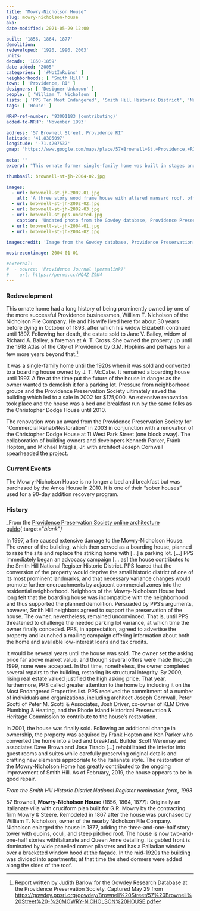 ```yaml
---
title: "Mowry-Nicholson House"
slug: mowry-nicholson-house
aka:
date-modified: 2021-05-29 12:00

built: '1856, 1864, 1877'
demolition:
redeveloped: '1920, 1990, 2003'
units:
decade: '1850-1859'
date-added: '2005'
categories: [ '#NotInRuins' ]
neighborhoods: [ 'Smith Hill' ]
town: [ 'Providence, RI' ]
designers: [ 'Designer Unknown' ]
people: [ 'William T. Nicholson' ]
lists: [ 'PPS Ten Most Endangered', 'Smith Hill Historic District', 'National Register of Historic Places' ]
tags: [ 'House' ]

NRHP-ref-number: '93001183 (contributing)'
added-to-NRHP: 'November 1993'

address: '57 Brownell Street, Providence RI'
latitude: '41.8305097'
longitude: '-71.4207537'
gmap: "https://www.google.com/maps/place/57+Brownell+St,+Providence,+RI+02908/@41.8305097,-71.4207537,17z/data=!3m1!4b1!4m5!3m4!1s0x89e4450556e8fc5f:0xcbcbb2ee2486ff9e!8m2!3d41.8305097!4d-71.418565"

meta: ""
excerpt: "This ornate former single-family home was built in stages and owned by two prominent business people that almost succumbed to the wrecking ball"

thumbnail: brownell-st-jh-2004-02.jpg

images:
  - url: brownell-st-jh-2002-01.jpg
    alt: 'A three story wood frame house with altered mansard roof, off center porch, and off center tower. Once a private residence, the home was converted to a bed and breakfast for some time.'
  - url: brownell-st-jh-2002-02.jpg
  - url: brownell-st-jh-2002-03.jpg
  - url: brownell-st-pps-undated.jpg
    caption: 'Undated photo from the Gowdey database, Providence Preservation Society'
  - url: brownell-st-jh-2004-01.jpg
  - url: brownell-st-jh-2004-02.jpg

imagescredit: 'Image from the Gowdey database, Providence Preservation Society'

mostrecentimage: 2004-01-01

#external:
#  - source: 'Providence Journal (permalink)'
#    url: https://perma.cc/MQ4Z-Z9K4
---
```


### Redevelopment

This ornate home had a long history of being prominently owned by one of the more successful Providence businessmen, William T. Nicholson of the Nicholson File Company. He and his wife lived here for about 30 years before dying in October of 1893, after which his widow Elizabeth continued until 1897. Following her death, the estate sold to Jane V. Bailey, widow of Richard A. Bailey, a foreman at A. T. Cross. She owned the property up until the 1918 Atlas of the City of Providence by G.M. Hopkins and perhaps for a few more years beyond that.[^1]

[^1]: Report written by Judith Barlow for the Gowdey Research Database at the Providence Preservation Society. Captured May 29 from https://gowdey.ppsri.org/gowdey/Brownell%20Street/57%20Brownell%20Street%20-%20MOWRY-NICHOLSON%20HOUSE.pdf

It was a single-family home until the 1920s when it was sold and converted to a boarding house owned by J. T. McCabe. It remained a boarding house until 1997. A fire at the time put the future of the house in danger as the owner wanted to demolish it for a parking lot. Pressure from neighborhood groups and the Providence Preservation Society ultimately saved the building which led to a sale in 2002 for $175,000. An extensive renovation took place and the house was a bed and breakfast run by the same folks as the Christopher Dodge House until 2010.

The renovation won an award from the Providence Preservation Society for “Commercial Rehab/Restoration” in 2003 in conjunction with a renovation of the Christopher Dodge House at 11 West Park Street (one block away). The collaboration of building owners and developers Kenneth Parker, Frank Hopton, and Michael Integlia, Jr. with architect Joseph Cornwall spearheaded the project.


### Current Events

The Mowry-Nicholson House is no longer a bed and breakfast but was purchased by the Amos House in 2010. It is one of their “sober houses” used for a 90-day addition recovery program.


### History

_From the [Providence Preservation Society online architecture guide](//guide.ppsri.org/property/mowry-nicholson-house){:target="_blank"}_

In 1997, a fire caused extensive damage to the Mowry-Nicholson House. The owner of the building, which then served as a boarding house, planned to raze the site and replace the striking home with […] a parking lot. […] PPS immediately began an advocacy campaign [… as] the house contributes to the Smith Hill National Register Historic District. PPS feared that the conversion of the property would deprive the small historic district of one of its most prominent landmarks, and that necessary variance changes would promote further encroachments by adjacent commercial zones into the residential neighborhood. Neighbors of the Mowry-Nicholson House had long felt that the boarding house was incompatible with the neighborhood and thus supported the planned demolition. Persuaded by PPS’s arguments, however, Smith Hill neighbors agreed to support the preservation of the house. The owner, nevertheless, remained unconvinced. That is, until PPS threatened to challenge the needed parking lot variance, at which time the owner finally conceded. PPS, in appreciation, agreed to advertise the property and launched a mailing campaign offering information about both the home and available low-interest loans and tax credits.

It would be several years until the house was sold. The owner set the asking price far above market value, and though several offers were made through 1999, none were accepted. In that time, nonetheless, the owner completed several repairs to the building, restoring its structural integrity. By 2000, rising real estate valued justified the high asking price. That year, furthermore, PPS called greater attention to the home by including it on the Most Endangered Properties list. PPS received the commitment of a number of individuals and organizations, including architect Joseph Cornwall, Peter Scotti of Peter M. Scotti & Associates, Josh Driver, co-owner of KLM Drive Plumbing & Heating, and the Rhode Island Historical Preservation & Heritage Commission to contribute to the house’s restoration.

In 2001, the house was finally sold. Following an additional change in ownership, the property was acquired by Frank Hopton and Ken Parker who converted the home into a bed and breakfast. Builder Scott Weremay and associates Dave Brown and Jose Tirado […] rehabilitated the interior into guest rooms and suites while carefully preserving original details and crafting new elements appropriate to the Italianate style. The restoration of the Mowry-Nicholson Home has greatly contributed to the ongoing improvement of Smith Hill. As of February, 2019, the house appears to be in good repair.


_From the Smith Hill Historic District National Register nomination form, 1993_

57 Brownell, **Mowry-Nicholson House** (1856, 1864, 1877): Originally an Italianate villa with cruciform plan built for G.R. Mowry by the contracting firm Mowry & Steere. Remodeled in 1867 after the house was purchased by William T. Nicholson, owner of the nearby Nicholson File Company. Nicholson enlarged the house in 1877, adding the three-and-one-half story tower with quoins, oculi, and steep pitched roof. The house is now two-and-one-half stories withItalianate and Queen Anne detailing. Its gabled front is dominated by wide panelled corner pilasters and has a Palladian window over a bracketed window hood at the façade. In the mid-1920s the building was divided into apartments; at that time the shed dormers were added along the sides of the roof.
